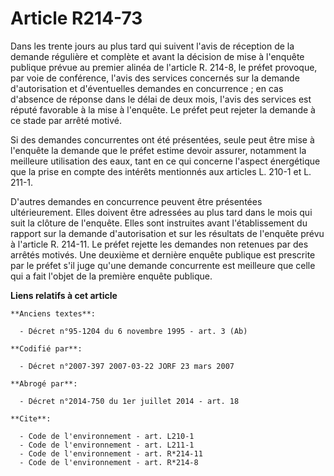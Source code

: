 # Article R214-73

Dans les trente jours au plus tard qui suivent l'avis de réception de la demande régulière et complète et avant la décision
de mise à l'enquête publique prévue au premier alinéa de l'article R. 214-8, le préfet provoque, par voie de conférence,
l'avis des services concernés sur la demande d'autorisation et d'éventuelles demandes en concurrence ; en cas d'absence de
réponse dans le délai de deux mois, l'avis des services est réputé favorable à la mise à l'enquête. Le préfet peut rejeter la
demande à ce stade par arrêté motivé. 

Si des demandes concurrentes ont été présentées, seule peut être mise à l'enquête la demande que le préfet estime devoir
assurer, notamment la meilleure utilisation des eaux, tant en ce qui concerne l'aspect énergétique que la prise en compte des
intérêts mentionnés aux articles L. 210-1 et L. 211-1. 

D'autres demandes en concurrence peuvent être présentées ultérieurement. Elles doivent être adressées au plus tard dans le
mois qui suit la clôture de l'enquête. Elles sont instruites avant l'établissement du rapport sur la demande d'autorisation
et sur les résultats de l'enquête prévu à l'article R. 214-11. Le préfet rejette les demandes non retenues par des arrêtés
motivés. Une deuxième et dernière enquête publique est prescrite par le préfet s'il juge qu'une demande concurrente est
meilleure que celle qui a fait l'objet de la première enquête publique.

**Liens relatifs à cet article**

	**Anciens textes**:

	  - Décret n°95-1204 du 6 novembre 1995 - art. 3 (Ab)

	**Codifié par**:

	  - Décret n°2007-397 2007-03-22 JORF 23 mars 2007

	**Abrogé par**:

	  - Décret n°2014-750 du 1er juillet 2014 - art. 18

	**Cite**:

	  - Code de l'environnement - art. L210-1
	  - Code de l'environnement - art. L211-1
	  - Code de l'environnement - art. R*214-11
	  - Code de l'environnement - art. R*214-8
